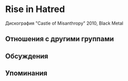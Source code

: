 # Rise in Hatred

Дискография
"Castle of Misanthropy" 2010, Black Metal

## Отношения с другими группами


## Обсуждения


## Упоминания

